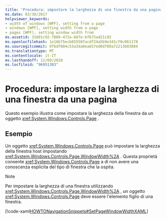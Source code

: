 ```yaml
---
title: 'Procedura: impostare la larghezza di una finestra da una pagina'
ms.date: 03/30/2017
helpviewer_keywords:
- width of windows [WPF], setting from a page
- windows [WPF], setting width from a page
- pages [WPF], setting window width from
ms.assetid: 31601c92-7889-472a-b07e-bf675ad21c92
ms.openlocfilehash: 1e16b75ecb85550facdf24a5b9e341cf0c061178
ms.sourcegitcommit: 9f6df084c53a3da0ea657ed0d708a72213683084
ms.translationtype: MT
ms.contentlocale: it-IT
ms.lasthandoff: 12/09/2020
ms.locfileid: "96951303"
---
```

# <a name="how-to-set-the-width-of-a-window-from-a-page"></a>Procedura: impostare la larghezza di una finestra da una pagina
Questo esempio illustra come impostare la larghezza della finestra da un oggetto <xref:System.Windows.Controls.Page> .  
  
## <a name="example"></a>Esempio  
 Un oggetto <xref:System.Windows.Controls.Page> può impostare la larghezza della finestra host impostando <xref:System.Windows.Controls.Page.WindowWidth%2A> . Questa proprietà consente <xref:System.Windows.Controls.Page> a di non avere una conoscenza esplicita del tipo di finestra che la ospita.  
  
> [!NOTE]
> Per impostare la larghezza di una finestra utilizzando <xref:System.Windows.Controls.Page.WindowWidth%2A> , un oggetto <xref:System.Windows.Controls.Page> deve essere l'elemento figlio di una finestra.  
  
 [!code-xaml[HOWTONavigationSnippets#SetPageWindowWidthXAML](~/samples/snippets/csharp/VS_Snippets_Wpf/HOWTONavigationSnippets/CSharp/SetWindowWidthPage.xaml#setpagewindowwidthxaml)]
